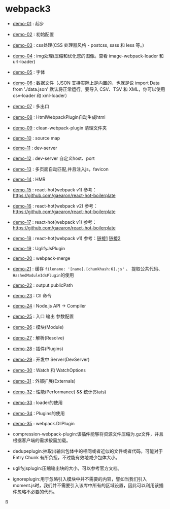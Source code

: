 # webpack3

- [demo-01](demo-01) : 起步
- [demo-02](demo-02) : 初始配置
- [demo-03](demo-03) : css处理(CSS 处理器风格 - postcss, sass 和 less 等。)
- [demo-04](demo-04) : img处理(压缩和优化您的图像。查看 image-webpack-loader 和 url-loader)
- [demo-05](demo-05) : 字体
- [demo-06](demo-06) : 数据文件（JSON 支持实际上是内置的，也就是说 import Data from './data.json' 默认将正常运行。要导入 CSV、TSV 和 XML，你可以使用 csv-loader 和 xml-loader）
- [demo-07](demo-07) : 多出口
- [demo-08](demo-08) : HtmlWebpackPlugin自动生成html
- [demo-09](demo-09) : clean-webpack-plugin 清理文件夹
- [demo-10](demo-10) : source map
- [demo-11](demo-11) : dev-server
- [demo-12](demo-12) : dev-server 自定义host、port
- [demo-13](demo-13) : 多页面自动匹配,并且注入js，favicon
- [demo-14](demo-14) : HMR
- [demo-15](demo-15) : react-hot(webpack v1) 参考：https://github.com/gaearon/react-hot-boilerplate
- [demo-16](demo-16) : react-hot(webpack v2) 参考：https://github.com/gaearon/react-hot-boilerplate
- [demo-17](demo-17) : react-hot(webpack v1) 参考：https://github.com/gaearon/react-hot-boilerplate
- [demo-18](demo-18) : react-hot(webpack v1) 参考：[链接1](https://github.com/gaearon/react-hot-boilerplate) [链接2](https://github.com/wkwiatek/react-hot-loader-minimal-boilerplate)
- [demo-19](demo-19) : UglifyJsPlugin
- [demo-20](demo-20) : webpack-merge
- [demo-21](demo-21) : 缓存 `filename: '[name].[chunkhash:6].js'` 、 提取公共代码、`HashedModuleIdsPlugin`的使用
- [demo-22](demo-22) : output.publicPath
- [demo-23](demo-23) : ClI 命令
- [demo-24](demo-24) : Node.js API -> Compiler
- [demo-25](demo-25) : 入口 输出 参数配置
- [demo-26](demo-26) : 模块(Module) 
- [demo-27](demo-27) : 解析(Resolve) 
- [demo-28](demo-28) : 插件(Plugins)
- [demo-29](demo-29) : 开发中 Server(DevServer)
- [demo-30](demo-30) : Watch 和 WatchOptions
- [demo-31](demo-31) : 外部扩展(Externals)
- [demo-32](demo-32) : 性能(Performance)  &&  统计(Stats)
- [demo-33](demo-33) : loader的使用
- [demo-34](demo-34) : Plugins的使用
- [demo-35](demo-35) : webpack.DllPlugin












- compression-webpack-plugin:该插件能够将资源文件压缩为.gz文件，并且根据客户端的需求按需加载。
- dedupeplugin:抽取出输出包体中的相同或者近似的文件或者代码，可能对于 Entry Chunk 有所负担，不过能有效地减少包体大小。
- uglifyjsplugin:压缩输出块的大小，可以参考官方文档。
- ignoreplugin:用于忽略引入模块中并不需要的内容，譬如当我们引入moment.js时，我们并不需要引入该库中所有的区域设置，因此可以利用该插件忽略不必要的代码。














ß
